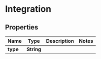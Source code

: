

# Integration

## Properties

Name | Type | Description | Notes
------------ | ------------- | ------------- | -------------
**type** | **String** |  | 



